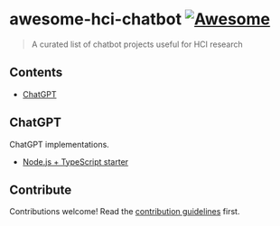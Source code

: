# awesome-hci-chatbot [![Awesome](https://awesome.re/badge.svg)](https://awesome.re)

> A curated list of chatbot projects useful for HCI research


## Contents

- [ChatGPT](#ChatGPT)
<!-- - [Another Section](#another-section) -->


## ChatGPT

ChatGPT implementations.

- [Node.js + TypeScript starter](https://github.com/tlylt/chatgpt-server-demo)

<!-- ## Another Section

### Subsection

- [List item](http://example.com)
- [List item](http://example.com) -->


## Contribute

Contributions welcome! Read the [contribution guidelines](contributing.md) first.
